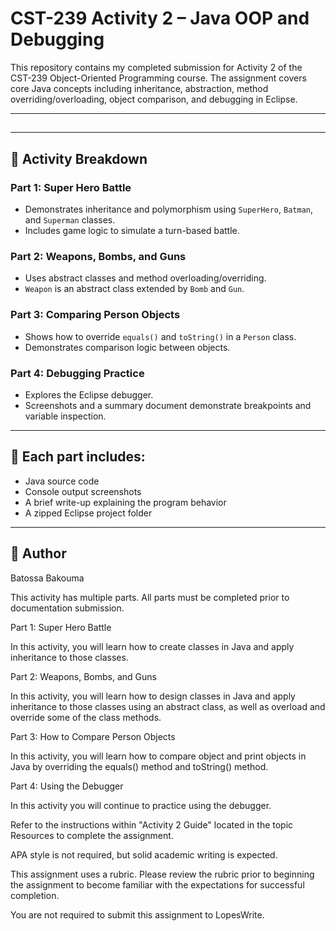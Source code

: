 # CST-239 Activity 2 – Java OOP and Debugging

This repository contains my completed submission for Activity 2 of the CST-239 Object-Oriented Programming course. The assignment covers core Java concepts including inheritance, abstraction, method overriding/overloading, object comparison, and debugging in Eclipse.

---

## 
---

## 🧩 Activity Breakdown

### Part 1: Super Hero Battle
- Demonstrates inheritance and polymorphism using `SuperHero`, `Batman`, and `Superman` classes.
- Includes game logic to simulate a turn-based battle.

### Part 2: Weapons, Bombs, and Guns
- Uses abstract classes and method overloading/overriding.
- `Weapon` is an abstract class extended by `Bomb` and `Gun`.

### Part 3: Comparing Person Objects
- Shows how to override `equals()` and `toString()` in a `Person` class.
- Demonstrates comparison logic between objects.

### Part 4: Debugging Practice
- Explores the Eclipse debugger.
- Screenshots and a summary document demonstrate breakpoints and variable inspection.

---

## 📁 Each part includes:
- Java source code
- Console output screenshots
- A brief write-up explaining the program behavior
- A zipped Eclipse project folder

---

## 📌 Author

Batossa Bakouma  



This activity has multiple parts. All parts must be completed prior to documentation submission.

Part 1: Super Hero Battle

In this activity, you will learn how to create classes in Java and apply inheritance to those classes.

Part 2: Weapons, Bombs, and Guns

In this activity, you will learn how to design classes in Java and apply inheritance to those classes using an abstract class, as well as overload and override some of the class methods.

Part 3: How to Compare Person Objects

In this activity, you will learn how to compare object and print objects in Java by overriding the equals() method and toString() method.

Part 4: Using the Debugger

In this activity you will continue to practice using the debugger.

Refer to the instructions within "Activity 2 Guide" located in the topic Resources to complete the assignment.

APA style is not required, but solid academic writing is expected.

This assignment uses a rubric. Please review the rubric prior to beginning the assignment to become familiar with the expectations for successful completion.

You are not required to submit this assignment to LopesWrite.



